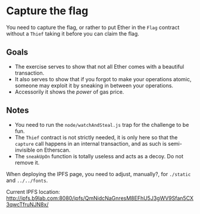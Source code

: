# Capture the flag

You need to capture the flag, or rather to put Ether in the `Flag` contract without a `Thief` taking it before you can claim the flag.

## Goals

* The exercise serves to show that not all Ether comes with a beautiful transaction.
* It also serves to show that if you forgot to make your operations atomic, someone may exploit it by sneaking in between your operations.
* Accessorily it shows the _power_ of gas price.

## Notes

* You need to run the `node/watchAndSteal.js` trap for the challenge to be fun.
* The `Thief` contract is not strictly needed, it is only here so that the `capture` call happens in an internal transaction, and as such is semi-invisible on Etherscan.
* The `sneakUpOn` function is totally useless and acts as a decoy. Do not remove it.

When deploying the IPFS page, you need to adjust, manually?, for `./static` and `../../fonts`.

Current IPFS location: http://ipfs.b9lab.com:8080/ipfs/QmNidcNaGnresM8EFhU5J3gWV9Sfan5CX3qwcTfruNJN8x/